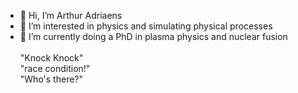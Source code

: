 - 👋 Hi, I’m Arthur Adriaens
- 👀 I’m interested in physics and simulating physical processes
- 🌱 I’m currently doing a PhD in plasma physics and nuclear fusion
\
\
"Knock Knock"\
"race condition!"\
"Who's there?"
<!---
syphix99/syphix99 is a ✨ special ✨ repository because its `README.md` (this file) appears on your GitHub profile.
You can click the Preview link to take a look at your changes.
--->

